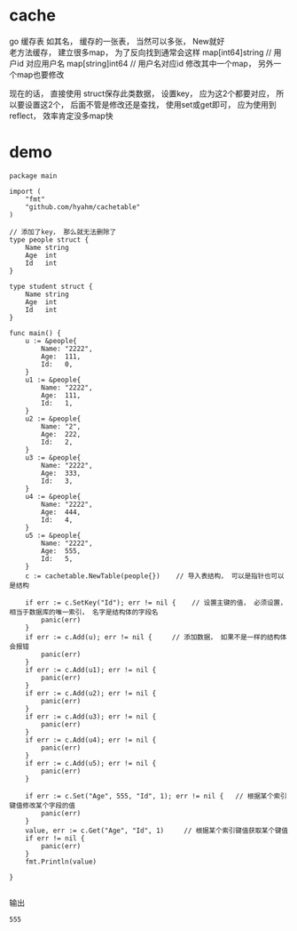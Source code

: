# cache
go 缓存表 
如其名， 缓存的一张表， 当然可以多张， New就好  
老方法缓存， 建立很多map， 为了反向找到通常会这样
map[int64]string    // 用户id 对应用户名
map[string]int64    // 用户名对应id
修改其中一个map， 另外一个map也要修改

现在的话， 直接使用 struct保存此类数据， 设置key， 应为这2个都要对应， 所以要设置这2个，
后面不管是修改还是查找， 使用set或get即可， 应为使用到reflect， 效率肯定没多map快

# demo 

```
package main

import (
	"fmt"
	"github.com/hyahm/cachetable"
)

// 添加了key， 那么就无法删除了
type people struct {
	Name string
	Age  int
	Id   int
}

type student struct {
	Name string
	Age  int
	Id   int
}

func main() {
	u := &people{
		Name: "2222",
		Age:  111,
		Id:   0,
	}
	u1 := &people{
		Name: "2222",
		Age:  111,
		Id:   1,
	}
	u2 := &people{
		Name: "2",
		Age:  222,
		Id:   2,
	}
	u3 := &people{
		Name: "2222",
		Age:  333,
		Id:   3,
	}
	u4 := &people{
		Name: "2222",
		Age:  444,
		Id:   4,
	}
	u5 := &people{
		Name: "2222",
		Age:  555,
		Id:   5,
	}
	c := cachetable.NewTable(people{})    // 导入表结构， 可以是指针也可以是结构

	if err := c.SetKey("Id"); err != nil {    // 设置主键的值， 必须设置， 相当于数据库的唯一索引， 名字是结构体的字段名
		panic(err)
	}
	if err := c.Add(u); err != nil {     // 添加数据， 如果不是一样的结构体会报错
		panic(err)
	}
	if err := c.Add(u1); err != nil {
		panic(err)
	}
	if err := c.Add(u2); err != nil {
		panic(err)
	}
	if err := c.Add(u3); err != nil {
		panic(err)
	}
	if err := c.Add(u4); err != nil {
		panic(err)
	}
	if err := c.Add(u5); err != nil {
		panic(err)
	}

	if err := c.Set("Age", 555, "Id", 1); err != nil {   // 根据某个索引键值修改某个字段的值
		panic(err)
	}
	value, err := c.Get("Age", "Id", 1)     // 根据某个索引键值获取某个键值
	if err != nil {
		panic(err)
	}
	fmt.Println(value)

}


```
输出
```
555
```

